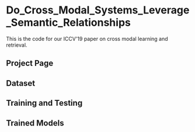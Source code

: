# Do_Cross_Modal_Systems_Leverage_Semantic_Relationships
This is the code for our ICCV'19 paper on cross modal learning and retrieval.

## Project Page

## Dataset

## Training and Testing

## Trained Models
